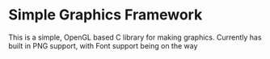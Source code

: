 # Simple Graphics Framework

This is a simple, OpenGL based C library for making graphics. Currently has built in PNG support, with Font support being on the way

